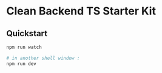 # Clean Backend TS Starter Kit

## Quickstart

```sh
npm run watch

# in another shell window :
npm run dev
```
